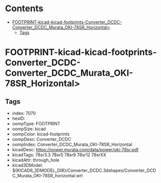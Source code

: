 



Contents
========

* [FOOTPRINT-kicad-kicad-footprints-Converter_DCDC-Converter_DCDC_Murata_OKI-78SR_Horizontal>](#footprint-kicad-kicad-footprints-converter_dcdc-converter_dcdc_murata_oki-78sr_horizontal)
	* [Tags](#tags)

# FOOTPRINT-kicad-kicad-footprints-Converter_DCDC-Converter_DCDC_Murata_OKI-78SR_Horizontal>

## Tags

- index: 7070
- hexID: 
- oompType: FOOTPRINT
- oompSize: kicad
- oompColor: kicad-footprints
- oompDesc: Converter_DCDC
- oompIndex: Converter_DCDC_Murata_OKI-78SR_Horizontal
- kicadDesc: https://power.murata.com/data/power/oki-78sr.pdf
- kicadTags: 78sr3.3 78sr5 78sr9 78sr12 78srXX
- kicadAttr: through_hole
- kicad3DModel: ${KICAD6_3DMODEL_DIR}/Converter_DCDC.3dshapes/Converter_DCDC_Murata_OKI-78SR_horizontal.wrl
